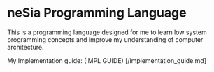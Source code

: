 # neSia Programming Language

This is a programming language designed for me to learn low system programming concepts and improve my understanding of computer architecture.

My Implementation guide: (IMPL GUIDE) [/implementation_guide.md]
